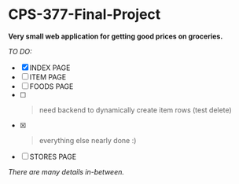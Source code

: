 # CPS-377-Final-Project
**Very small web application for getting good prices on groceries.**

_TO DO:_

- [x] INDEX PAGE
- [ ] ITEM PAGE
- [ ] FOODS PAGE
- [ ] > need backend to dynamically create item rows (test delete)
- [x] > everything else nearly done :)
- [ ] STORES PAGE

_There are many details in-between._
